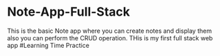 # Note-App-Full-Stack

This is the basic Note app where you can create notes and display them also you can perform the CRUD operation.
THis is my first full stack web app
#Learning Time Practice
